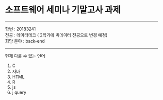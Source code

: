 # 소프트웨어 세미나 기말고사 과제
---
학번 : 20183241   
전공 : 데이터테크 ( 2학기에 빅데이터 전공으로 변경 예정)   
희망 분야 : back-end   

-----------
현재 다룰 수 있는 언어
1. C
2. 자바
3. HTML
4. R
5. js
6. j query
